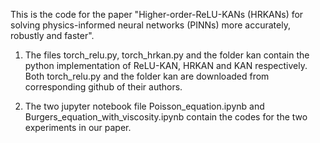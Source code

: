 This is the code for the paper "Higher-order-ReLU-KANs (HRKANs) for solving physics-informed neural networks (PINNs) more accurately, robustly and faster".

1. The files torch_relu.py, torch_hrkan.py and the folder kan contain the python implementation of ReLU-KAN, HRKAN and KAN respectively. Both torch_relu.py and the folder kan are downloaded from corresponding github of their authors.

2. The two jupyter notebook file Poisson_equation.ipynb and Burgers_equation_with_viscosity.ipynb contain the codes for the two experiments in our paper.
